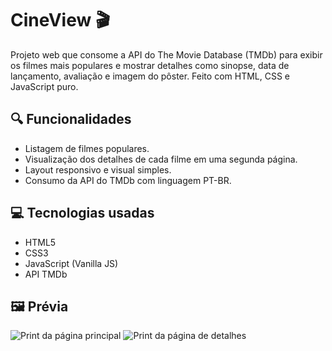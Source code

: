 # CineView 🎬

Projeto web que consome a API do The Movie Database (TMDb) para exibir os filmes mais populares e mostrar detalhes como sinopse, data de lançamento, avaliação e imagem do pôster. Feito com HTML, CSS e JavaScript puro.

## 🔍 Funcionalidades

- Listagem de filmes populares.
- Visualização dos detalhes de cada filme em uma segunda página.
- Layout responsivo e visual simples.
- Consumo da API do TMDb com linguagem PT-BR.

## 💻 Tecnologias usadas

- HTML5
- CSS3
- JavaScript (Vanilla JS)
- API TMDb

## 🖼️ Prévia

![Print da página principal](prints/print1.png)
![Print da página de detalhes](prints/print2.png)